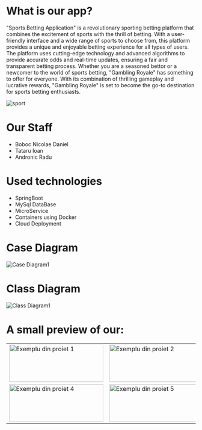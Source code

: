# What is our app? 
"Sports Betting Application" is a revolutionary sporting betting platform that combines the excitement of sports with the thrill of betting. With a user-friendly interface and a wide range of sports to choose from, this platform provides a unique and enjoyable betting experience for all types of users. The platform uses cutting-edge technology and advanced algorithms to provide accurate odds and real-time updates, ensuring a fair and transparent betting process. Whether you are a seasoned bettor or a newcomer to the world of sports betting, "Gambling Royale" has something to offer for everyone. With its combination of thrilling gameplay and lucrative rewards, "Gambling Royale" is set to become the go-to destination for sports betting enthusiasts.

![sport](https://user-images.githubusercontent.com/100337916/217181109-3af53914-8a76-46dc-8f3b-d335c16ee605.png)


# Our Staff 
- Boboc Nicolae Daniel
- Tataru Ioan
- Andronic Radu

# Used technologies 
- SpringBoot
- MySql DataBase
- MicroService
- Containers using Docker
- Cloud Deployment

# Case Diagram
![Case Diagram1](https://user-images.githubusercontent.com/100337916/217179072-79954f48-9ecc-4db2-a901-0fb30c179118.png)


# Class Diagram
![Class Diagram1](https://user-images.githubusercontent.com/100337916/217179089-c98460e1-ed55-4aeb-8b11-922cd720bd43.png)


# A small preview of our:
<table>
  <tr>
    <td><img src="https://user-images.githubusercontent.com/100337916/217174392-fa68960b-7edc-43c8-a6c8-08de7f5fb82d.jpg" alt="Exemplu din proiet 1" width="250" height="100"/></td>
    <td><img src="https://user-images.githubusercontent.com/100337916/217174436-215ef344-1448-4e96-825f-00214b84a524.jpg" alt="Exemplu din proiet 2" width="250" height="100"/></td>
    <td><img src="https://user-images.githubusercontent.com/100337916/217174502-7bebb84b-85bf-4be3-a4a5-b97d298e9cab.jpg" alt="Exemplu din proiet 3" width="250" height="100"/></td>
  </tr>
  <tr>
    <td><img src="https://user-images.githubusercontent.com/100337916/217174553-b31d228f-69f0-48e9-a530-3efebd231d34.jpg" alt="Exemplu din proiet 4" width="250" height="100"/></td>
    <td><img src="https://user-images.githubusercontent.com/100337916/217174641-6dd5933b-8389-43be-bba5-a41f60c66588.jpg" alt="Exemplu din proiet 5" width="250" height="100"/></td>
    <td><img src="https://user-images.githubusercontent.com/100337916/217174646-043cd801-d067-454c-bf6c-7c6b27f70ae1.jpg" alt="Exemplu din proiet 6" width="250" height="100"/></td>
  </tr>
  
</table>




